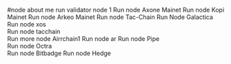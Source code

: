 #node about me
run validator node 1
Run node Axone Mainet
Run node Kopi Mainet
Run node Arkeo Mainet
Run node Tac-Chain
Run Node Galactica 
Run node xos  
Run node tacchain    
Run more node Airrchain1 
Run node ar
Run node Pipe  
Run node Octra  
Run node Bitbadge 
Run node Hedge 
 
 
